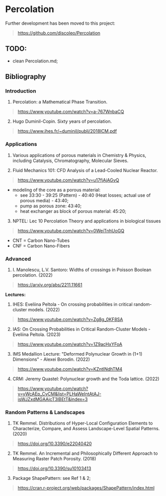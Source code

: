 # Percolation

Further development has been moved to this project:
> https://github.com/discoleo/Percolation


## TODO:

- clean Percolation.md;


## Bibliography


### Introduction

1. Percolation: a Mathematical Phase Transition.
  > https://www.youtube.com/watch?v=a-767WnbaCQ

2. Hugo Duminil-Copin. Sixty years of percolation.
  > https://www.ihes.fr/~duminil/publi/2018ICM.pdf


### Applications

1. Various applications of porous materials in Chemistry & Physics, including Catalysis, Chromatography, Molecular Sieves.

2. Fluid Mechanics 101: CFD Analysis of a Lead-Cooled Nuclear Reactor.
  > https://www.youtube.com/watch?v=u17fjAjAGvQ
- modeling of the core as a porous material:
  - see 33:30 - 39:25 (Pattern) - 40:40 (Heat losses; actual use of porous media) - 43:40;
  - pump as porous zone: 43:40;
  - heat exchanger as block of porous material: 45:20;

3. NPTEL: Lec 10 Percolation Theory and applications in biological tissues
  > https://www.youtube.com/watch?v=0WeiTnhUoGQ
- CNT = Carbon Nano-Tubes
- CNF = Carbon Nano-Fibers


### Advanced

1. I. Manolescu, L.V. Santoro: Widths of crossings in Poisson Boolean percolation. (2022)
  > https://arxiv.org/abs/2211.11661


**Lectures:**

1. IHES: Eveliina Peltola - On crossing probabilities in critical random-cluster models. (2022)
  > https://www.youtube.com/watch?v=Zg8g_0KF8SA

2. IAS: On Crossing Probabilities in Critical Random-Cluster Models - Eveliina Peltola. (2023)
  > https://www.youtube.com/watch?v=1Z9acHxYFoA

3. IMS Medallion Lecture: "Deformed Polynuclear Growth in (1+1) Dimensions" - Alexei Borodin. (2022)
  > https://www.youtube.com/watch?v=KZntINdhTM4

4. CRM: Jeremy Quastel: Polynuclear growth and the Toda lattice. (2022)
  > https://www.youtube.com/watch?v=yWcAEp_CvCM&list=PLHaWeIntAtAJ-isWJZxdMGAAicT3lBEtT&index=3


### Random Patterns & Landscapes

1. TK Remmel. Distributions of Hyper-Local Configuration Elements to Characterize, Compare, and Assess Landscape-Level Spatial Patterns. (2020)
  > https://doi.org/10.3390/e22040420

2. TK Remmel. An Incremental and Philosophically Different Approach to Measuring Raster Patch Porosity. (2018)
  > https://doi.org/10.3390/su10103413


3. Package ShapePattern: see Ref 1 & 2;
  > https://cran.r-project.org/web/packages/ShapePattern/index.html

